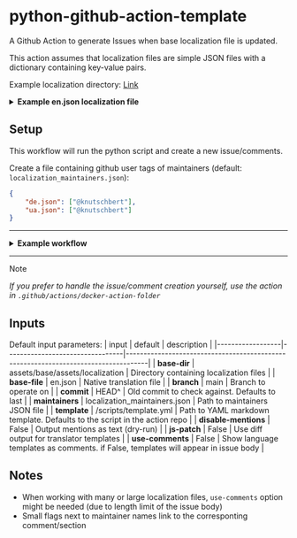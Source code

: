 # python-github-action-template
A Github Action to generate Issues when base localization file is updated.

This action assumes that localization files are simple JSON files with a dictionary containing key-value pairs.

Example localization directory: [Link](https://github.com/Mythical-Github/ue4ss_installer_gui/tree/dev/assets/base/assets/localization)

<details>
<summary><b>Example en.json localization file</b></summary>

```json
{
  "add_directory_to_scan_for_games_button_text": "Add directory to scan for games",
  "add_game_by_game_directory": "Add game by game directory",
  "cleaning_up_temp_files_step_text": "Cleaning up temp files",
  "close_button_text": "Close",
  "discord_button_text": "Discord"
}
```
</details>


## Setup
This workflow will run the python script and create a new issue/comments.

Create a file containing github user tags of maintainers (default: `localization_maintainers.json`):
```json
{
    "de.json": ["@knutschbert"],
    "ua.json": ["@knutschbert"]
}
```
---
<details>
<summary><b>Example workflow</b></summary>


```yaml
name: (EZ) Create Localization Help Issue

on:
  workflow_dispatch:
    inputs:
      commit:
        description: 'Commit to compare to (last by default)'
        type: string
        default: 'afea18f6f1cda5c8db8e31dfec8edf7e04624f90'
        required: true
      template:
        description: 'Custom YAML template for Markdown (if needed)'
        type: string
        default: '/scripts/template.yml'
        required: true
      disable-mentions:
        description: 'Print mentions as string'
        type: choice
        options: [ 'True', 'False' ]
        default: 'False'
        required: true
      js-patch:
        description: 'Show JSON templates as diff'
        required: true
        type: choice
        options: [ 'True', 'False' ]
        default: 'False'
      use-comments:
        description: 'Show templates as comments'
        required: true
        type: choice
        options: [ 'True', 'False' ]
        default: 'False'

jobs:
  create-localization-request:
    runs-on: ubuntu-latest

    steps:
      - name: Checkout repository
        uses: actions/checkout@v4
        with:
          fetch-depth: 0
          ref: ${{ github.ref }}

      - name: Run Python Action from external repo
        id: run_action
        uses: Knutschbert/create-localization-issue@v0
        with:
          GITHUB_TOKEN: ${{ secrets.GITHUB_TOKEN }}
          # base-dir: ""
          # base-file: ""
          branch: ${{ github.ref }}
          commit: ${{ github.event.inputs.commit }}
          # maintainers: ""
          template: ${{ github.event.inputs.template }}
          disable-mentions: ${{ github.event.inputs.disable-mentions }}
          js-patch: ${{ github.event.inputs.js-patch }}
          use-comments: ${{ github.event.inputs.use-comments }}
```
</details>

---

> [!NOTE]
> _If you prefer to handle the issue/comment creation yourself, use the action in `.github/actions/docker-action-folder`_

## Inputs

Default input parameters:
| input            | default                         | description                                                                        |
|------------------|---------------------------------|------------------------------------------------------------------------------------|
| **base-dir**         | assets/base/assets/localization | Directory containing localization files                                            |
| **base-file**        | en.json                         | Native translation file                                                            |
| **branch**           | main                            | Branch to operate on                                                               |
| **commit**           | HEAD^                           | Old commit to check against. Defaults to last                                      |
| **maintainers**      | localization_maintainers.json   | Path to maintainers JSON file                                                      |
| **template**         | /scripts/template.yml           | Path to YAML markdown template.  Defaults to the script in the action repo         |
| **disable-mentions** | False                           | Output mentions as text (dry-run)                                                  |
| **js-patch**         | False                           | Use diff output for translator templates                                           |
| **use-comments**     | False                           | Show language templates as comments. if False, templates will appear in issue body |


## Notes
- When working with many or large localization files, `use-comments` option might be needed (due to length limit of the issue body)
- Small flags next to maintainer names link to the corresponting comment/section